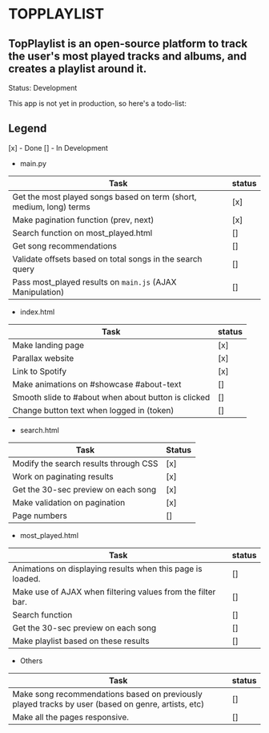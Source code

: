 # TOPPLAYLIST

## TopPlaylist is an open-source platform to track the user's most played tracks and albums, and creates a playlist around it.

Status: Development

This app is not yet in production, so here's a todo-list:

## Legend
[x] - Done
[] - In Development

* main.py

| Task | status |
| ---- | ------ |
| Get the most played songs based on term (short, medium, long) terms | [x] |
| Make pagination function (prev, next) | [x] |
| Search function on most_played.html | [] |
| Get song recommendations | [] |
| Validate offsets based on total songs in the search query | [] |
| Pass most_played results on `main.js` (AJAX Manipulation) | [] |

* index.html

| Task | status |
| ---- | ------ |
| Make landing page | [x] |
| Parallax website | [x] |
| Link to Spotify | [x] |
| Make animations on #showcase #about-text | [] |
| Smooth slide to #about when about button is clicked | [] |
| Change button text when logged in (token) | [] |


* search.html

| Task | Status |
| ---- | ------ |
| Modify the search results through CSS | [x] |
| Work on paginating results | [x] |
| Get the 30-sec preview on each song | [x] |
| Make validation on pagination | [x] |
| Page numbers | [] |

* most_played.html

| Task | status |
| ---- | ------ |
| Animations on displaying results when this page is loaded. | [] |
| Make use of AJAX when filtering values from the filter bar. | [] |
| Search function | [] |
| Get the 30-sec preview on each song | [] |
| Make playlist based on these results | [] |

* Others

| Task | status |
| ---- | ------ |
| Make song recommendations based on previously played tracks by user (based on genre, artists, etc) | [] |
| Make all the pages responsive. | [] |

